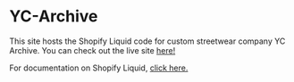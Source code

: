 # YC-Archive

This site hosts the Shopify Liquid code for custom streetwear company YC Archive. You can check out the live site [here!](https://www.ycarchive.com)

For documentation on Shopify Liquid, [click here.](https://shopify.dev/api/liquid)
